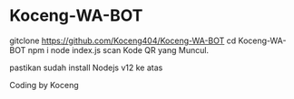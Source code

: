 # Koceng-WA-BOT

gitclone https://github.com/Koceng404/Koceng-WA-BOT
cd Koceng-WA-BOT
npm i
node index.js
scan Kode QR yang Muncul.

pastikan sudah 
install Nodejs v12 ke atas









Coding by Koceng
